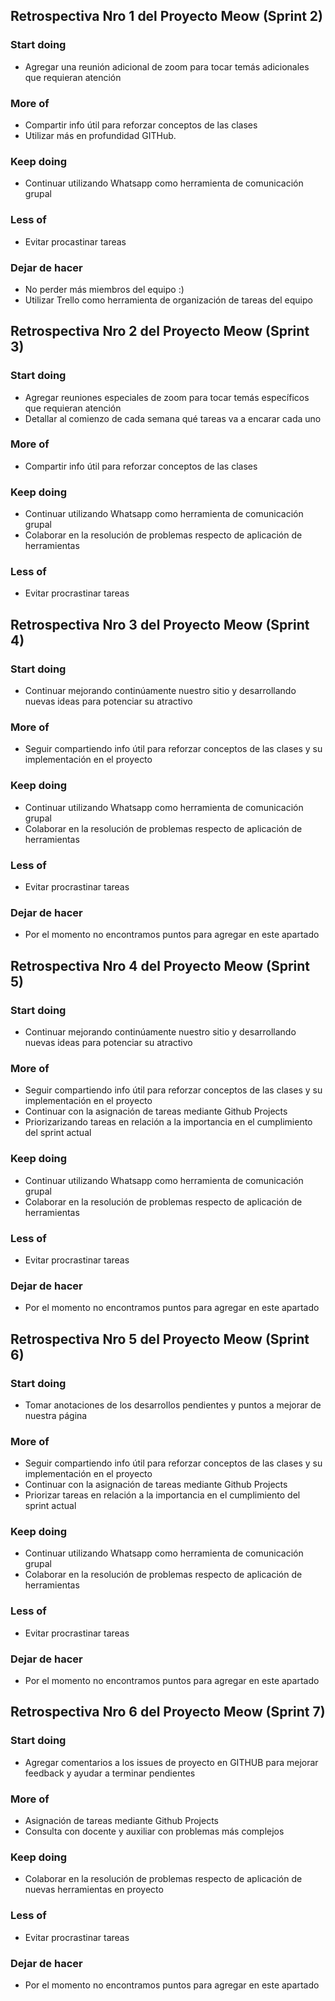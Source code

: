 ## Retrospectiva Nro 1 del Proyecto Meow (Sprint 2)
### Start doing
+ Agregar una reunión adicional de zoom para tocar temás adicionales que requieran atención

### More of
+ Compartir info útil para reforzar conceptos de las clases
+ Utilizar más en profundidad GITHub.

### Keep doing
+ Continuar utilizando Whatsapp como herramienta de comunicación grupal

### Less of
+ Evitar procastinar tareas 

### Dejar de hacer
+ No perder más miembros del equipo :)
+ Utilizar Trello como herramienta de organización de tareas del equipo

## Retrospectiva Nro 2 del Proyecto Meow (Sprint 3)
### Start doing
+ Agregar reuniones especiales de zoom para tocar temás específicos que requieran atención
+ Detallar al comienzo de cada semana qué tareas va a encarar cada uno

### More of
+ Compartir info útil para reforzar conceptos de las clases

### Keep doing
+ Continuar utilizando Whatsapp como herramienta de comunicación grupal
+ Colaborar en la resolución de problemas respecto de aplicación de herramientas

### Less of
+ Evitar procrastinar tareas 

## Retrospectiva Nro 3 del Proyecto Meow (Sprint 4)
### Start doing
+ Continuar mejorando continúamente nuestro sitio y desarrollando nuevas ideas para potenciar su atractivo

### More of
+ Seguir compartiendo info útil para reforzar conceptos de las clases y su implementación en el proyecto

### Keep doing
+ Continuar utilizando Whatsapp como herramienta de comunicación grupal
+ Colaborar en la resolución de problemas respecto de aplicación de herramientas

### Less of
+ Evitar procrastinar tareas 

### Dejar de hacer
+ Por el momento no encontramos puntos para agregar en este apartado

## Retrospectiva Nro 4 del Proyecto Meow (Sprint 5)
### Start doing
+ Continuar mejorando continúamente nuestro sitio y desarrollando nuevas ideas para potenciar su atractivo

### More of
+ Seguir compartiendo info útil para reforzar conceptos de las clases y su implementación en el proyecto
+ Continuar con la asignación de tareas mediante Github Projects
+ Priorizarizando tareas en relación a la importancia en el cumplimiento del sprint actual

### Keep doing
+ Continuar utilizando Whatsapp como herramienta de comunicación grupal
+ Colaborar en la resolución de problemas respecto de aplicación de herramientas

### Less of
+ Evitar procrastinar tareas 

### Dejar de hacer
+ Por el momento no encontramos puntos para agregar en este apartado

## Retrospectiva Nro 5 del Proyecto Meow (Sprint 6)
### Start doing
+ Tomar anotaciones de los desarrollos pendientes y puntos a mejorar de nuestra página

### More of
+ Seguir compartiendo info útil para reforzar conceptos de las clases y su implementación en el proyecto
+ Continuar con la asignación de tareas mediante Github Projects
+ Priorizar tareas en relación a la importancia en el cumplimiento del sprint actual

### Keep doing
+ Continuar utilizando Whatsapp como herramienta de comunicación grupal
+ Colaborar en la resolución de problemas respecto de aplicación de herramientas

### Less of
+ Evitar procrastinar tareas 

### Dejar de hacer
+ Por el momento no encontramos puntos para agregar en este apartado

## Retrospectiva Nro 6 del Proyecto Meow (Sprint 7)
### Start doing
+ Agregar comentarios a los issues de proyecto en GITHUB para mejorar feedback y ayudar a terminar pendientes

### More of
+ Asignación de tareas mediante Github Projects
+ Consulta con docente y auxiliar con problemas más complejos

### Keep doing
+  Colaborar en la resolución de problemas respecto de aplicación de nuevas herramientas en proyecto

### Less of
+ Evitar procrastinar tareas 

### Dejar de hacer
+ Por el momento no encontramos puntos para agregar en este apartado

